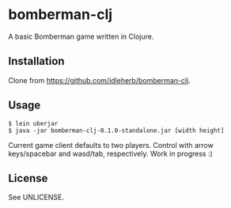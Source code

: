 # bomberman-clj

A basic Bomberman game written in Clojure.

## Installation

Clone from https://github.com/idleherb/bomberman-clj.

## Usage

    $ lein uberjar
    $ java -jar bomberman-clj-0.1.0-standalone.jar [width height]

Current game client defaults to two players. Control with arrow keys/spacebar and wasd/tab, respectively. Work in progress :)

## License

See UNLICENSE.
